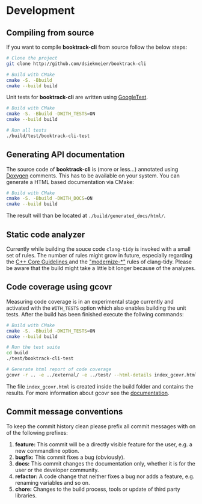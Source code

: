 # Development

## Compiling from source

If you want to compile **booktrack-cli** from source follow the below steps:

```bash
# Clone the project
git clone http://github.com/dsiekmeier/booktrack-cli

# Build with CMake
cmake -S. -Bbuild
cmake --build build
```

Unit tests for **booktrack-cli** are written using [GoogleTest](https://google.github.io/googletest).

```bash
# Build with CMake
cmake -S. -Bbuild -DWITH_TESTS=ON
cmake --build build

# Run all tests
./build/test/booktrack-cli-test
```

## Generating API documentation

The source code of **booktrack-cli** is (more or less...) annotated using [Doxygen](https://www.doxygen.nl/index.html) comments. This has to be available on your system. You can generate a HTML based documentation via CMake:

```bash
# Build with CMake
cmake -S. -Bbuild -DWITH_DOCS=ON
cmake --build build
```

The result will than be located at `./build/generated_docs/html/`.

## Static code analyzer

Currently while building the souce code `clang-tidy` is invoked with a small set of rules. The number of rules might grow in future, especially regarding the [C++ Core Guidelines ](https://isocpp.github.io/CppCoreGuidelines/CppCoreGuidelines.html) and the ["modernize-*"](https://clang.llvm.org/extra/clang-tidy/checks/list.html) rules of clang-tidy. Please be aware that the build might take a little bit longer because of the analyzes.

## Code coverage using gcovr

Measuring code coverage is in an experimental stage currently and activated with the `WITH_TESTS` option which also enables building the unit tests. After the build has been finished execute the follwing commands:

```bash
# Build with CMake
cmake -S. -Bbuild -DWITH_TESTS=ON
cmake --build build

# Run the test suite
cd build
./test/booktrack-cli-test

# Generate html report of code coverage
gcovr -r .. -e ../external/ -e ../test/ --html-details index_gcovr.html
```

The file `index_gcovr.html` is created inside the build folder and contains the results. For more information about gcovr see the [documentation](https://gcovr.com/en/stable/).

## Commit message conventions

To keep the commit history clean please prefix all commit messages with on of the following prefixes:

1. **feature:** This commit will be a directly visible feature for the user, e.g. a new commandline option.
2. **bugfix:** This commit fixes a bug (obviously).
3. **docs:** This commit changes the documentation only, whether it is for the user or the developer community.
4. **refactor:** A code change that neither fixes a bug nor adds a feature, e.g. renaming variables and so on.
5. **chore:** Changes to the build process, tools or update of third party libraries.
